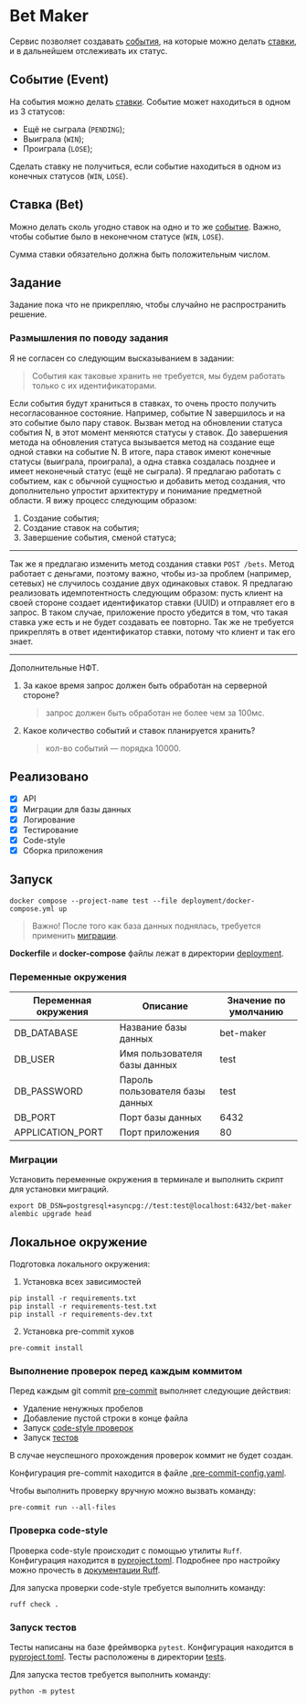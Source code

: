 # Bet Maker

Сервис позволяет создавать [события](#событие-event), на которые можно делать [ставки](#ставка-bet), и в дальнейшем
отслеживать их статус.

## Событие (Event)

На события можно делать [ставки](#ставка-bet). Событие может находиться в одном из 3 статусов:

- Ещё не сыграла (`PENDING`);
- Выиграла (`WIN`);
- Проиграла (`LOSE`);

Сделать ставку не получиться, если событие находиться в одном из конечных статусов (`WIN`, `LOSE`).

## Ставка (Bet)

Можно делать сколь угодно ставок на одно и то же [событие](#событие-event). Важно, чтобы событие было в неконечном
статусе (`WIN`, `LOSE`).

Сумма ставки обязательно должна быть положительным
числом.

## Задание

Задание пока что не прикрепляю, чтобы случайно не распространить решение.

### Размышления по поводу задания

Я не согласен со следующим высказыванием в задании:
> События как таковые хранить не требуется, мы будем работать только с их идентификаторами.

Если события будут храниться в ставках, то очень просто получить несогласованное состояние. Например, событие N
завершилось и на это событие было пару ставок. Вызван метод на обновлении статуса события N, в этот момент меняются
статусы у ставок. До завершения метода на обновления статуса вызывается метод на создание еще одной ставки на событие
N. В итоге, пара ставок имеют конечные статусы (выиграла, проиграла), а одна ставка создалась позднее и имеет неконечный
статус (ещё не сыграла). Я предлагаю работать с событием, как с обычной сущностью и добавить метод создания, что
дополнительно упростит архитектуру и понимание предметной области.
Я вижу процесс следующим образом:

1. Создание события;
2. Создание ставок на события;
3. Завершение события, сменой статуса;

---
Так же я предлагаю изменить метод создания ставки `POST /bets`. Метод работает с деньгами, поэтому важно, чтобы из-за
проблем (например, сетевых) не случилось создание двух одинаковых ставок. Я предлагаю реализовать идемпотентность
следующим образом: пусть клиент на своей стороне создает идентификатор ставки (UUID) и отправляет его в запрос. В таком
случае, приложение просто убедится в том, что такая ставка уже есть и не будет создавать ее повторно. Так же не
требуется прикреплять в ответ идентификатор ставки, потому что клиент и так его знает.

---

Дополнительные НФТ.

1. За какое время запрос должен быть обработан на серверной стороне?
   > запрос должен быть обработан не более чем за 100мс.
2. Какое количество событий и ставок планируется хранить?
   > кол-во событий — порядка 10000.

## Реализовано

- [x] API
- [x] Миграции для базы данных
- [x] Логирование
- [x] Тестирование
- [x] Code-style
- [x] Сборка приложения

## Запуск

```shell
docker compose --project-name test --file deployment/docker-compose.yml up
```

> Важно! После того как база данных поднялась, требуется применить [миграции](#миграции).

**Dockerfile** и **docker-compose** файлы лежат в директории [deployment](deployment).

### Переменные окружения

| Переменная окружения | Описание                          | Значение по умолчанию                                  |
|----------------------|-----------------------------------|--------------------------------------------------------|
| DB_DATABASE          | Название базы данных              | bet-maker                                              |
| DB_USER              | Имя пользователя базы данных      | test                                                   |
| DB_PASSWORD          | Пароль пользователя базы данных   | test                                                   |
| DB_PORT              | Порт базы данных                  | 6432                                                   |
| APPLICATION_PORT     | Порт приложения                   | 80                                                     |

### Миграции

Установить переменные окружения в терминале и выполнить скрипт для установки миграций.

```shell
export DB_DSN=postgresql+asyncpg://test:test@localhost:6432/bet-maker
alembic upgrade head
```

## Локальное окружение

Подготовка локального окружения:

1. Установка всех зависимостей

```shell
pip install -r requirements.txt
pip install -r requirements-test.txt
pip install -r requirements-dev.txt
```

2. Установка pre-commit хуков

```shell
pre-commit install
```

### Выполнение проверок перед каждым коммитом

Перед каждым git commit [pre-commit](https://pre-commit.com/) выполняет следующие действия:

- Удаление ненужных пробелов
- Добавление пустой строки в конце файла
- Запуск [code-style проверок](#проверка-code-style)
- Запуск [тестов](#запуск-тестов)

В случае неуспешного прохождения проверок коммит не будет создан.

Конфигурация pre-commit находится в файле [.pre-commit-config.yaml](.pre-commit-config.yaml).

Чтобы выполнить проверку вручную можно вызвать команду:

```shell
pre-commit run --all-files
```

### Проверка code-style

Проверка code-style происходит с помощью утилиты `Ruff`.
Конфигурация находится в [pyproject.toml](pyproject.toml). Подробнее про настройку можно прочесть
в [документации Ruff](https://docs.astral.sh/ruff/configuration/).

Для запуска проверки code-style требуется выполнить команду:

```shell
ruff check .
```

### Запуск тестов

Тесты написаны на базе фреймворка `pytest`. Конфигурация находится в [pyproject.toml](pyproject.toml). Тесты расположены
в директории [tests](tests).

Для запуска тестов требуется выполнить команду:

```shell
python -m pytest
```
